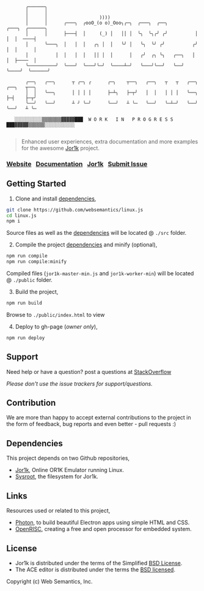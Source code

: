 ```

       ╭──────╮    
       │      │    
       │      │                   ))))
       │      │      ╭───╮  ╭ooO_(o o)_Ooo╮╭─╮  ╭───╮  ╭──╮          ╭───╮  ╭──────╮
       │      │      ├───┤  │     (_) │   ││ │  ╰╮  ╰╮╭╯ ╭╯          │   │  │  ────┤
       │      ╰───╮  │   │  │   ╭╮ │  │   ╰╯ │   ╰╮  ╰╯ ╭╯          ╭╯   │  │      │
       │          │  │   │  │   ││ │  │      │   ╭╯  ╭╮ ╰╮   ╭──╮   │    │  ├────  │
       ╰──────────╯  ╰───╯  ╰───╯╰─╯  ╰────┴─╯   ╰───╯╰──╯   ╰──╯   ╰────╯  ╰──────╯

       ╭──╮   ╭──╮      ┬ ╭─╮ ╭      ╭─╮    ┬──╮   ╭──╮   ┬   ┬   ╭──╮   ╭──╮   ┬──╮
       │  │   ╰──╮      │ │ │ │      ├─┴╮   ├─┬╯   │  │   │ │ │   ╰──╮   ├─┤    ├─┬╯
       ╰──╯   ╰──╯      ┴ ╯ ╰─╯      ╰──╯   ┴ ╰─   ╰──╯   ╰─┴─╯   ╰──╯   ╰──╯   ┴ ╰─

   ░░░░░░░░░░▒▒▒▒▒▒▒▓▓▓▓▓███  W O R K   I N   P R O G R E S S  ███▓▓▓▓▓▒▒▒▒▒▒░░░░░░░░░░░


```

> Enhanced user experiences, extra documentation and more examples for the awesome [Jor1k](https://github.com/s-macke/jor1k) project.

### [Website](https://websemantics.github.io/linux.js)&nbsp;&nbsp;&nbsp;[Documentation](https://websemantics.github.io/linux.js/documentation)&nbsp;&nbsp;&nbsp;[Jor1k](https://s-macke.github.io/jor1k/)&nbsp;&nbsp;&nbsp;[Submit Issue](https://github.com/websemantics/linux.js/issues)

## Getting Started

1. Clone and install [dependencies](#dependencies),
```bash
git clone https://github.com/websemantics/linux.js
cd linux.js
npm i
```

Source files as well as the [dependencies](#dependencies) will be located @ `./src` folder.

2. Compile the project [dependencies](#dependencies) and minify (optional),
```bash
npm run compile
npm run compile:minify
```

Compiled files (`jor1k-master-min.js` and `jor1k-worker-min`) will be located @ `./public` folder. 

3. Build the project,
```bash
npm run build
```

Browse to  `./public/index.html` to view

4. Deploy to gh-page (*owner only*),
```bash
npm run deploy
```

## Support

Need help or have a question? post a questions at [StackOverflow](https://stackoverflow.com/questions/tagged/websemantics+linux.js+jor1k)

*Please don't use the issue trackers for support/questions.*

## Contribution

We are more than happy to accept external contributions to the project in the form of feedback, bug reports and even better - pull requests :)

## Dependencies

This project depends on two Github repositories,

- [Jor1k](https://github.com/s-macke/jor1k), Online OR1K Emulator running Linux.
- [Sysroot](https://github.com/s-macke/jor1k-sysroot), the filesystem for Jor1k.

## Links

Resources used or related to this project,

- [Photon](https://github.com/connors/photon), to build beautiful Electron apps using simple HTML and CSS.
- [OpenRISC](http://openrisc.io/), creating a free and open processor for embedded system.

## License

- Jor1k is distributed under the terms of the Simplified [BSD License](https://raw.githubusercontent.com/s-macke/jor1k/master/LICENSE.md).
- The ACE editor is distributed under the terms the [BSD licensed](https://raw.githubusercontent.com/ajaxorg/ace/master/LICENSE).

Copyright (c) Web Semantics, Inc.
